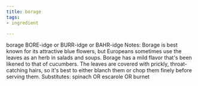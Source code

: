 ```yaml
---
title: borage
tags:
- ingredient

---
```

borage BORE-idge or BURR-idge or BAHR-idge Notes: Borage is best known for its attractive blue flowers, but Europeans sometimes use the leaves as an herb in salads and soups. Borage has a mild flavor that's been likened to that of cucumbers. The leaves are covered with prickly, throat-catching hairs, so it's best to either blanch them or chop them finely before serving them. Substitutes: spinach OR escarole OR burnet
